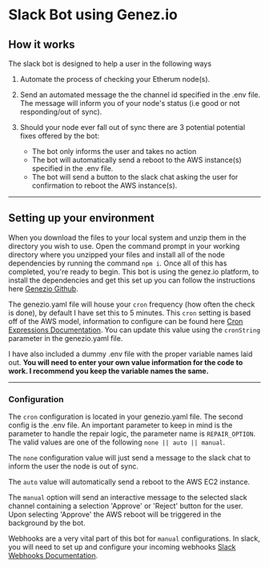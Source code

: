 # Slack Bot using Genez.io

## How it works

The slack bot is designed to help a user in the following ways

1. Automate the process of checking your Etherum node(s).
2. Send an automated message the the channel id specified in the .env file. The message will inform you of your node's status (i.e good or not responding/out of sync).
3. Should your node ever fall out of sync there are 3 potential potential fixes offered by the bot:

    - The bot only informs the user and takes no action
    - The bot will automatically send a reboot to the AWS instance(s) specified in the .env file.
    - The bot will send a button to the slack chat asking the user for confirmation to reboot the AWS instance(s).

---

## Setting up your environment

When you download the files to your local system and unzip them in the directory you wish to use. Open the command prompt in your working directory where you unzipped your files and install all of the node dependencies by running the command `npm i`.
Once all of this has completed, you're ready to begin. This bot is using the genez.io platform, to install the dependencies and get this set up you can follow the instructions here [Genezio Github](https://github.com/Genez-io/genezio).

The genezio.yaml file will house your `cron` frequency (how often the check is done), by default I have set this to 5 minutes. This `cron` setting is based off of the AWS model, information to configure can be found here [Cron Expressions Documentation](https://docs.aws.amazon.com/AmazonCloudWatch/latest/events/ScheduledEvents.html). You can update this value using the `cronString` parameter in the genezio.yaml file.

I have also included a dummy .env file with the proper variable names laid out. **You will need to enter your own value information for the code to work. I recommend you keep the variable names the same.**

---

### Configuration

The `cron` configuration is located in your genezio.yaml file. The second config is the .env file. An important parameter to keep in mind is the parameter to handle the repair logic, the parameter name is `REPAIR_OPTION`. The valid values are one of the following `none || auto || manual`.

The `none` configuration value will just send a message to the slack chat to inform the user the node is out of sync.

The `auto` value will automatically send a reboot to the AWS EC2 instance.

The `manual` option will send an interactive message to the selected slack channel containing a selection 'Approve' or 'Reject' button for the user. Upon selecting 'Approve' the AWS reboot will be triggered in the background by the bot.

Webhooks are a very vital part of this bot for `manual` configurations. In slack, you will need to set up and configure your incoming webhooks [Slack Webhooks Documentation](https://api.slack.com/messaging/webhooks).
